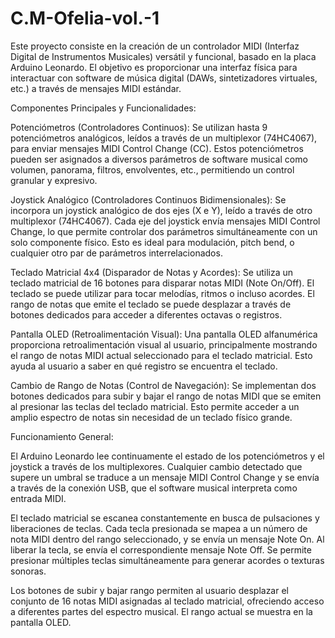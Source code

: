 # C.M-Ofelia-vol.-1



Este proyecto consiste en la creación de un controlador MIDI (Interfaz Digital de Instrumentos Musicales) versátil y funcional, basado en la placa Arduino Leonardo. El objetivo es proporcionar una interfaz física para interactuar con software de música digital (DAWs, sintetizadores virtuales, etc.) a través de mensajes MIDI estándar.

Componentes Principales y Funcionalidades:

Potenciómetros (Controladores Continuos): Se utilizan hasta 9 potenciómetros analógicos, leídos a través de un multiplexor (74HC4067), para enviar mensajes MIDI Control Change (CC). Estos potenciómetros pueden ser asignados a diversos parámetros de software musical como volumen, panorama, filtros, envolventes, etc., permitiendo un control granular y expresivo.

Joystick Analógico (Controladores Continuos Bidimensionales): Se incorpora un joystick analógico de dos ejes (X e Y), leído a través de otro multiplexor (74HC4067). Cada eje del joystick envía mensajes MIDI Control Change, lo que permite controlar dos parámetros simultáneamente con un solo componente físico. Esto es ideal para modulación, pitch bend, o cualquier otro par de parámetros interrelacionados.

Teclado Matricial 4x4 (Disparador de Notas y Acordes): Se utiliza un teclado matricial de 16 botones para disparar notas MIDI (Note On/Off). El teclado se puede utilizar para tocar melodías, ritmos o incluso acordes. El rango de notas que emite el teclado se puede desplazar a través de botones dedicados para acceder a diferentes octavas o registros.

Pantalla OLED (Retroalimentación Visual): Una pantalla OLED alfanumérica proporciona retroalimentación visual al usuario, principalmente mostrando el rango de notas MIDI actual seleccionado para el teclado matricial. Esto ayuda al usuario a saber en qué registro se encuentra el teclado.

Cambio de Rango de Notas (Control de Navegación): Se implementan dos botones dedicados para subir y bajar el rango de notas MIDI que se emiten al presionar las teclas del teclado matricial. Esto permite acceder a un amplio espectro de notas sin necesidad de un teclado físico grande.

Funcionamiento General:

El Arduino Leonardo lee continuamente el estado de los potenciómetros y el joystick a través de los multiplexores. Cualquier cambio detectado que supere un umbral se traduce a un mensaje MIDI Control Change y se envía a través de la conexión USB, que el software musical interpreta como entrada MIDI.

El teclado matricial se escanea constantemente en busca de pulsaciones y liberaciones de teclas. Cada tecla presionada se mapea a un número de nota MIDI dentro del rango seleccionado, y se envía un mensaje Note On. Al liberar la tecla, se envía el correspondiente mensaje Note Off. Se permite presionar múltiples teclas simultáneamente para generar acordes o texturas sonoras.

Los botones de subir y bajar rango permiten al usuario desplazar el conjunto de 16 notas MIDI asignadas al teclado matricial, ofreciendo acceso a diferentes partes del espectro musical. El rango actual se muestra en la pantalla OLED.

